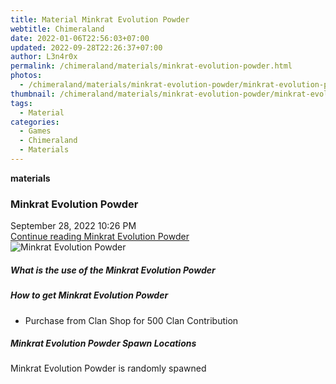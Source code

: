 ```yaml
---
title: Material Minkrat Evolution Powder
webtitle: Chimeraland
date: 2022-01-06T22:56:03+07:00
updated: 2022-09-28T22:26:37+07:00
author: L3n4r0x
permalink: /chimeraland/materials/minkrat-evolution-powder.html
photos:
  - /chimeraland/materials/minkrat-evolution-powder/minkrat-evolution-powder.webp
thumbnail: /chimeraland/materials/minkrat-evolution-powder/minkrat-evolution-powder.webp
tags:
  - Material
categories:
  - Games
  - Chimeraland
  - Materials
---
```


<section id="bootstrap-wrapper">
  <link
    rel="stylesheet"
    href="https://cdn.statically.io/gh/dimaslanjaka/Web-Manajemen/40ac3225/css/bootstrap-4.5-wrapper.css"
  />
  <div
    class="row g-0 border rounded overflow-hidden flex-md-row mb-4 shadow-sm position-relative"
  >
    <div class="col p-4 d-flex flex-column position-static">
      <strong class="d-inline-block mb-2 text-success">materials</strong>
      <h3 class="mb-0">Minkrat Evolution Powder</h3>
      <div class="mb-1 text-muted">September 28, 2022 10:26 PM</div>
      <a
        href="/chimeraland/materials/minkrat-evolution-powder.html"
        class="stretched-link d-none"
        >Continue reading Minkrat Evolution Powder</a
      >
    </div>
    <div class="col-auto d-none d-lg-block">
      <img
        src="/chimeraland/materials/minkrat-evolution-powder/minkrat-evolution-powder.webp"
        alt="Minkrat Evolution Powder"
      />
    </div>
  </div>
  <div class="row">
    <div class="col-lg-6 col-12 mb-2">
      <div class="card">
        <div class="card-body">
          <h5 class="card-title">
            What is the use of the Minkrat Evolution Powder
          </h5>
          <div class="card-text"><ul></ul></div>
        </div>
      </div>
    </div>
    <div class="col-lg-6 col-12 mb-2">
      <div class="card">
        <div class="card-body">
          <h5 class="card-title">How to get Minkrat Evolution Powder</h5>
          <div class="card-text">
            <ul>
              <li>Purchase from Clan Shop for 500 Clan Contribution</li>
            </ul>
          </div>
        </div>
      </div>
    </div>
    <div class="col-12 mb-2">
      <h5>Minkrat Evolution Powder Spawn Locations</h5>
      <p>Minkrat Evolution Powder is randomly spawned</p>
    </div>
  </div>
</section>